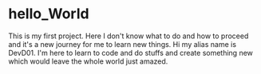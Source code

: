 # hello_World
This is my first project. Here I don't know what to do and how to proceed and it's a new journey for me to learn new things. 
Hi my alias name is DevD01.
I'm here to learn to code and do stuffs and create something new which would leave the whole world just amazed.

